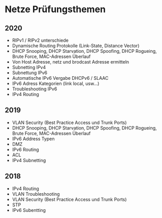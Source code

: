 # Netze Prüfungsthemen

## 2020

+ RIPv1 / RIPv2 unterschiede
+ Dynamische Routing Protokolle (Link-State, Distance Vector)
+ DHCP Snooping, DHCP Starvation, DHCP Spoofing, DHCP Rogueing, Brute Force, MAC-Adressen Überlauf
+ Von Host Adresse, netz und brodcast Adresse ermitteln
+ Subnetting IPv4
+ Subnettung IPv6
+ Automatische IPv6 Vergabe DHCPv6 / SLAAC
+ IPv6 Adress Kategorien (link local, usw...)
+ Troubleshooting IPv6
+ IPv4 Routing


## 2019

+ VLAN Security (Best Practice Access und Trunk Ports)
+ DHCP Snooping, DHCP Starvation, DHCP Spoofing, DHCP Rogueing, Brute Force, MAC-Adressen Überlauf
+ IPv6 Address Typen
+ DMZ
+ IPv6 Routing
+ ACL
+ IPv4 Subnetting


## 2018

+ IPv4 Routing
+ VLAN Troubleshooting
+ VLAN Security (Best Practice Access und Trunk Ports)
+ STP
+ IPv6 Subentting